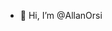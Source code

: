 - 👋 Hi, I’m @AllanOrsi


<!---
AllanOrsi/AllanOrsi is a ✨ special ✨ repository because its `README.md` (this file) appears on your GitHub profile.
You can click the Preview link to take a look at your changes.
--->
